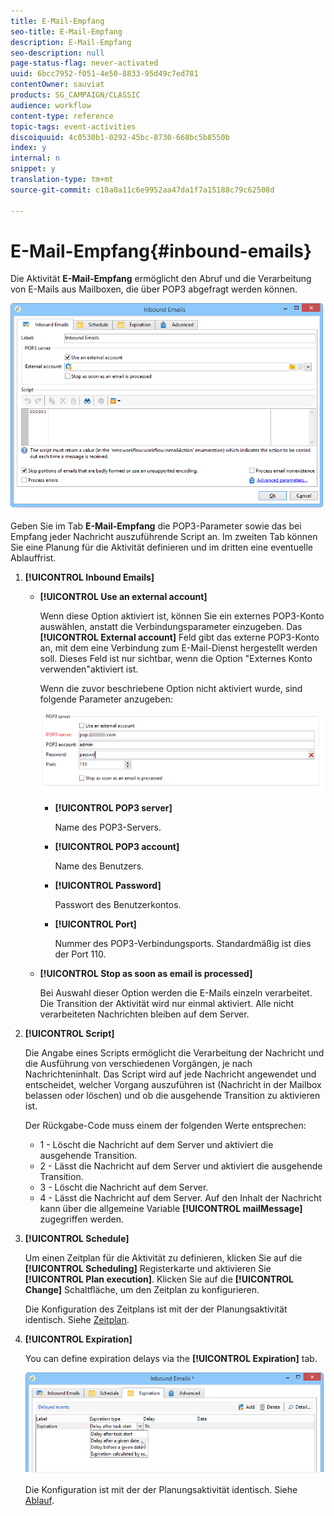 ```yaml
---
title: E-Mail-Empfang
seo-title: E-Mail-Empfang
description: E-Mail-Empfang
seo-description: null
page-status-flag: never-activated
uuid: 6bcc7952-f051-4e50-8833-95d49c7ed781
contentOwner: sauviat
products: SG_CAMPAIGN/CLASSIC
audience: workflow
content-type: reference
topic-tags: event-activities
discoiquuid: 4c0530b1-0292-45bc-8730-668bc5b8550b
index: y
internal: n
snippet: y
translation-type: tm+mt
source-git-commit: c10a0a11c6e9952aa47da1f7a15188c79c62508d

---
```



# E-Mail-Empfang{#inbound-emails}

Die Aktivität **E-Mail-Empfang** ermöglicht den Abruf und die Verarbeitung von E-Mails aus Mailboxen, die über POP3 abgefragt werden können.

![](assets/email_rec_edit_1.png)

Geben Sie im Tab **E-Mail-Empfang** die POP3-Parameter sowie das bei Empfang jeder Nachricht auszuführende Script an. Im zweiten Tab können Sie eine Planung für die Aktivität definieren und im dritten eine eventuelle Ablauffrist.

1. **[!UICONTROL Inbound Emails]**

   * **[!UICONTROL Use an external account]**

      Wenn diese Option aktiviert ist, können Sie ein externes POP3-Konto auswählen, anstatt die Verbindungsparameter einzugeben. Das **[!UICONTROL External account]** Feld gibt das externe POP3-Konto an, mit dem eine Verbindung zum E-Mail-Dienst hergestellt werden soll. Dieses Feld ist nur sichtbar, wenn die Option &quot;Externes Konto verwenden&quot;aktiviert ist.

      Wenn die zuvor beschriebene Option nicht aktiviert wurde, sind folgende Parameter anzugeben:

      ![](assets/email_rec_edit_1b.png)

      * **[!UICONTROL POP3 server]**

         Name des POP3-Servers.

      * **[!UICONTROL POP3 account]**

         Name des Benutzers.

      * **[!UICONTROL Password]**

         Passwort des Benutzerkontos.

      * **[!UICONTROL Port]**

         Nummer des POP3-Verbindungsports. Standardmäßig ist dies der Port 110.
   * **[!UICONTROL Stop as soon as email is processed]**

      Bei Auswahl dieser Option werden die E-Mails einzeln verarbeitet. Die Transition der Aktivität wird nur einmal aktiviert. Alle nicht verarbeiteten Nachrichten bleiben auf dem Server.


1. **[!UICONTROL Script]**

   Die Angabe eines Scripts ermöglicht die Verarbeitung der Nachricht und die Ausführung von verschiedenen Vorgängen, je nach Nachrichteninhalt. Das Script wird auf jede Nachricht angewendet und entscheidet, welcher Vorgang auszuführen ist (Nachricht in der Mailbox belassen oder löschen) und ob die ausgehende Transition zu aktivieren ist.

   Der Rückgabe-Code muss einem der folgenden Werte entsprechen:

   * 1 - Löscht die Nachricht auf dem Server und aktiviert die ausgehende Transition.
   * 2 - Lässt die Nachricht auf dem Server und aktiviert die ausgehende Transition.
   * 3 - Löscht die Nachricht auf dem Server.
   * 4 - Lässt die Nachricht auf dem Server.
   Auf den Inhalt der Nachricht kann über die allgemeine Variable **[!UICONTROL mailMessage]** zugegriffen werden.

1. **[!UICONTROL Schedule]**

   Um einen Zeitplan für die Aktivität zu definieren, klicken Sie auf die **[!UICONTROL Scheduling]** Registerkarte und aktivieren Sie **[!UICONTROL Plan execution]**. Klicken Sie auf die **[!UICONTROL Change]** Schaltfläche, um den Zeitplan zu konfigurieren.

   Die Konfiguration des Zeitplans ist mit der der Planungsaktivität identisch. Siehe [Zeitplan](../../workflow/using/scheduler.md).

1. **[!UICONTROL Expiration]**

   You can define expiration delays via the **[!UICONTROL Expiration]** tab.

   ![](assets/email_rec_edit_3.png)

   Die Konfiguration ist mit der der Planungsaktivität identisch. Siehe [Ablauf](../../workflow/using/executing-a-workflow.md#expirations).

